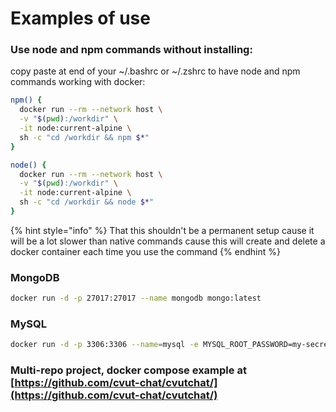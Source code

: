 # Examples of use

### Use node and npm commands without installing:

copy paste at end of your \~/.bashrc or \~/.zshrc to have node and npm commands working with docker:

```bash
npm() {
  docker run --rm --network host \
  -v "$(pwd):/workdir" \
  -it node:current-alpine \
  sh -c "cd /workdir && npm $*"
}

node() {
  docker run --rm --network host \
  -v "$(pwd):/workdir" \
  -it node:current-alpine \
  sh -c "cd /workdir && node $*"
}
```

{% hint style="info" %}
That this shouldn't be a permanent setup cause it will be a lot slower than native commands cause this will create and delete a docker container each time you use the command
{% endhint %}

### MongoDB

```bash
docker run -d -p 27017:27017 --name mongodb mongo:latest
```

### MySQL

```bash
docker run -d -p 3306:3306 --name=mysql -e MYSQL_ROOT_PASSWORD=my-secret-pw mysql:latest
```

### Multi-repo project, docker compose example at [https://github.com/cvut-chat/cvutchat/](https://github.com/cvut-chat/cvutchat/)
